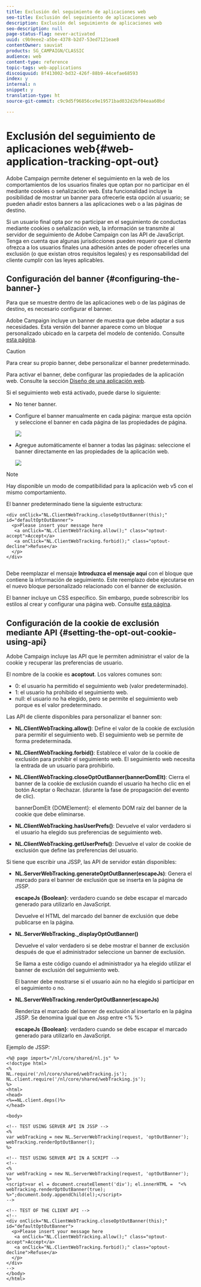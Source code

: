 ```yaml
---
title: Exclusión del seguimiento de aplicaciones web
seo-title: Exclusión del seguimiento de aplicaciones web
description: Exclusión del seguimiento de aplicaciones web
seo-description: null
page-status-flag: never-activated
uuid: c9b9eee2-a5be-4378-b2d7-53ed7121eae8
contentOwner: sauviat
products: SG_CAMPAIGN/CLASSIC
audience: web
content-type: reference
topic-tags: web-applications
discoiquuid: 8f413002-bd32-426f-88b9-44cefae68593
index: y
internal: n
snippet: y
translation-type: ht
source-git-commit: c9c9d5f96856ce9e19571bad032d2bf04eaa60bd

---
```



# Exclusión del seguimiento de aplicaciones web{#web-application-tracking-opt-out}

Adobe Campaign permite detener el seguimiento en la web de los comportamientos de los usuarios finales que optan por no participar en él mediante cookies o señalización web. Esta funcionalidad incluye la posibilidad de mostrar un banner para ofrecerle esta opción al usuario; se pueden añadir estos banners a las aplicaciones web o a las páginas de destino.

Si un usuario final opta por no participar en el seguimiento de conductas mediante cookies o señalización web, la información se transmite al servidor de seguimiento de Adobe Campaign con las API de JavaScript. Tenga en cuenta que algunas jurisdicciones pueden requerir que el cliente ofrezca a los usuarios finales una adhesión antes de poder ofrecerles una exclusión (o que existan otros requisitos legales) y es responsabilidad del cliente cumplir con las leyes aplicables.

## Configuración del banner {#configuring-the-banner-}

Para que se muestre dentro de las aplicaciones web o de las páginas de destino, es necesario configurar el banner.

Adobe Campaign incluye un banner de muestra que debe adaptar a sus necesidades. Esta versión del banner aparece como un bloque personalizado ubicado en la carpeta del modelo de contenido. Consulte [esta página](../../delivery/using/personalization-blocks.md).

>[!CAUTION]
>
>Para crear su propio banner, debe personalizar el banner predeterminado.

Para activar el banner, debe configurar las propiedades de la aplicación web. Consulte la sección [Diseño de una aplicación web](../../web/using/designing-a-web-application.md).

Si el seguimiento web está activado, puede darse lo siguiente:

* No tener banner.
* Configure el banner manualmente en cada página: marque esta opción y seleccione el banner en cada página de las propiedades de página.

   ![](assets/pageproperties.png)

* Agregue automáticamente el banner a todas las páginas: seleccione el banner directamente en las propiedades de la aplicación web.

   ![](assets/optoutconfig.png)

>[!NOTE]
>
>Hay disponible un modo de compatibilidad para la aplicación web v5 con el mismo comportamiento.

El banner predeterminado tiene la siguiente estructura:

```
<div onClick="NL.ClientWebTracking.closeOptOutBanner(this);" id="defaultOptOutBanner">
  <p>Please insert your message here
   <a onClick="NL.ClientWebTracking.allow();" class="optout-accept">Accept</a>
   <a onClick="NL.ClientWebTracking.forbid();" class="optout-decline">Refuse</a>
  </p>
</div>
      
```

Debe reemplazar el mensaje **Introduzca el mensaje aquí** con el bloque que contiene la información de seguimiento. Este reemplazo debe ejecutarse en el nuevo bloque personalizado relacionado con el banner de exclusión.

El banner incluye un CSS específico. Sin embargo, puede sobrescribir los estilos al crear y configurar una página web. Consulte [esta página](../../web/using/content-editor-interface.md).

## Configuración de la cookie de exclusión mediante API {#setting-the-opt-out-cookie-using-api}

Adobe Campaign incluye las API que le permiten administrar el valor de la cookie y recuperar las preferencias de usuario.

El nombre de la cookie es **acoptout**. Los valores comunes son:

* 0: el usuario ha permitido el seguimiento web (valor predeterminado).
* 1: el usuario ha prohibido el seguimiento web.
* null: el usuario no ha elegido, pero se permite el seguimiento web porque es el valor predeterminado.

Las API de cliente disponibles para personalizar el banner son:

* **NL.ClientWebTracking.allow()**: Define el valor de la cookie de exclusión para permitir el seguimiento web. El seguimiento web se permite de forma predeterminada.
* **NL.ClientWebTracking.forbid()**: Establece el valor de la cookie de exclusión para prohibir el seguimiento web. El seguimiento web necesita la entrada de un usuario para prohibirlo.
* **NL.ClientWebTracking.closeOptOutBanner(bannerDomElt)**: Cierra el banner de la cookie de exclusión cuando el usuario ha hecho clic en el botón Aceptar o Rechazar. (durante la fase de propagación del evento de clic).

   bannerDomElt {DOMElement}: el elemento DOM raíz del banner de la cookie que debe eliminarse.

* **NL.ClientWebTracking.hasUserPrefs()**: Devuelve el valor verdadero si el usuario ha elegido sus preferencias de seguimiento web.
* **NL.ClientWebTracking.getUserPrefs()**: Devuelve el valor de cookie de exclusión que define las preferencias del usuario.

Si tiene que escribir una JSSP, las API de servidor están disponibles:

* **NL.ServerWebTracking.generateOptOutBanner(escapeJs)**: Genera el marcado para el banner de exclusión que se inserta en la página de JSSP.

   **escapeJs {Boolean}**: verdadero cuando se debe escapar el marcado generado para utilizarlo en JavaScript.

   Devuelve el HTML del marcado del banner de exclusión que debe publicarse en la página.

* **NL.ServerWebTracking._displayOptOutBanner()**

   Devuelve el valor verdadero si se debe mostrar el banner de exclusión después de que el administrador seleccione un banner de exclusión.

   Se llama a este código cuando el administrador ya ha elegido utilizar el banner de exclusión del seguimiento web.

   El banner debe mostrarse si el usuario aún no ha elegido si participar en el seguimiento o no.

* **NL.ServerWebTracking.renderOptOutBanner(escapeJs)**

   Renderiza el marcado del banner de exclusión al insertarlo en la página JSSP. Se denomina igual que en Jssp entre &lt;% %>

   **escapeJs {Boolean}**: verdadero cuando se debe escapar el marcado generado para utilizarlo en JavaScript.

Ejemplo de JSSP:

```
<%@ page import="/nl/core/shared/nl.js" %>
<!doctype html>
<%
NL.require('/nl/core/shared/webTracking.js');
NL.client.require('/nl/core/shared/webTracking.js');
%>
<html>
<head>
<%==NL.client.deps()%>
</head>

<body>

<!-- TEST USING SERVER API IN JSSP -->
<% 
var webTracking = new NL.ServerWebTracking(request, 'optOutBanner');
webTracking.renderOptOutBanner();
%>

<!-- TEST USING SERVER API IN A SCRIPT -->
<!--
<% 
var webTracking = new NL.ServerWebTracking(request, 'optOutBanner');
%>
<script>var el = document.createElement('div'); el.innerHTML =  "<% webTracking.renderOptOutBanner(true); %>";document.body.appendChild(el);</script>
-->

<!-- TEST OF THE CLIENT API -->
<!--
<div onClick="NL.ClientWebTracking.closeOptOutBanner(this);" id="defaultOptOutBanner">
  <p>Please insert your message here
   <a onClick="NL.ClientWebTracking.allow();" class="optout-accept">Accept</a>
   <a onClick="NL.ClientWebTracking.forbid();" class="optout-decline">Refuse</a>
  </p>
</div>
-->
</body>
</html>
```

